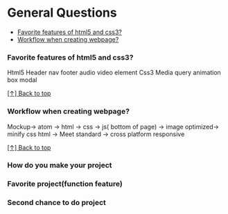 # General Questions

* [Favorite features of html5 and css3?](#favorite-features-of-html5-and-css3)
* [Workflow when creating webpage?](#workflow-when-creating-webpage)


### Favorite features of html5 and css3?
Html5 Header nav footer audio video element
Css3 Media query animation box modal

[[↑] Back to top](#react-questions)


### Workflow when creating webpage?
Mockup-> atom -> html -> css ->  js( bottom of page) -> image optimized-> minify css html ->
Meet standard -> cross platform responsive

[[↑] Back to top](#react-questions)


### How do you make your project

### Favorite project(function feature)

### Second chance to do project
